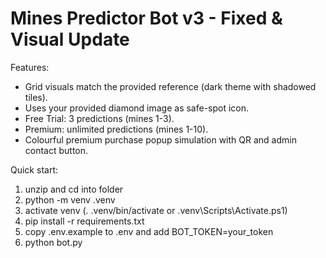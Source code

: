 
Mines Predictor Bot v3 - Fixed & Visual Update
=============================================

Features:
- Grid visuals match the provided reference (dark theme with shadowed tiles).
- Uses your provided diamond image as safe-spot icon.
- Free Trial: 3 predictions (mines 1-3).
- Premium: unlimited predictions (mines 1-10).
- Colourful premium purchase popup simulation with QR and admin contact button.

Quick start:
1. unzip and cd into folder
2. python -m venv .venv
3. activate venv (. .venv/bin/activate or .venv\Scripts\Activate.ps1)
4. pip install -r requirements.txt
5. copy .env.example to .env and add BOT_TOKEN=your_token
6. python bot.py
